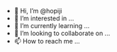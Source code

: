- 👋 Hi, I’m @hopiji
- 👀 I’m interested in ...
- 🌱 I’m currently learning ...
- 💞️ I’m looking to collaborate on ...
- 📫 How to reach me ...

<!---
hopiji/hopiji is a ✨ special ✨ repository because its `README.md` (this file) appears on your GitHub profile.
You can click the Preview link to take a look at your changes.
--->
